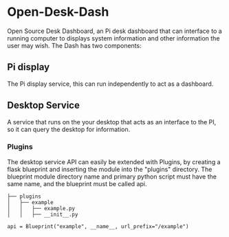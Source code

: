 # Open-Desk-Dash
Open Source Desk Dashboard, an Pi desk dashboard that can interface to a running computer to displays system information and other information the user may wish.
The Dash has two components:

## Pi display
The Pi display service, this can run independently to act as a dashboard.

## Desktop Service
A service that runs on the your desktop that acts as an interface to the PI, so it can query the desktop for information.

### Plugins
The desktop service API can easily be extended with Plugins, by creating a flask blueprint and inserting the module into the "plugins" directory.
The blueprint module directory name and primary python script must have the same name, and the blueprint must be called api.
```
├── plugins
│   ├── example
│   │   ├── example.py
│   │   ├── __init__.py
```

```
api = Blueprint("example", __name__, url_prefix="/example")
```